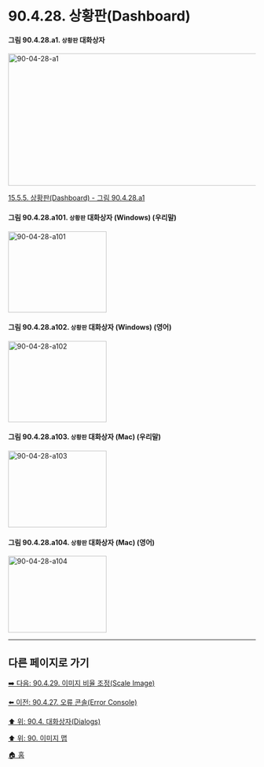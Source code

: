 # 90.4.28. 상황판(Dashboard)

<a id="90-04-28-a1"></a>

#### 그림 90.4.28.a1. `상황판` 대화상자
<img width="850" height="269" alt="90-04-28-a1" src="https://github.com/user-attachments/assets/920cd973-287b-4bef-b3a9-11ec62522b73" />

[15.5.5. 상황판(Dashboard) - 그림 90.4.28.a1](./15-05-05-00-dashboard.md#90-04-28-a1)

<a id="90-04-28-a101"></a>

#### 그림 90.4.28.a101. `상황판` 대화상자 (Windows) (우리말)
<img width="200" height="165" alt="90-04-28-a101" src="https://github.com/user-attachments/assets/87928319-f04d-49de-b45a-477854f2b7ac" />

<a id="90-04-28-a102"></a>

#### 그림 90.4.28.a102. `상황판` 대화상자 (Windows) (영어)
<img width="200" height="165" alt="90-04-28-a102" src="https://github.com/user-attachments/assets/34758321-8f96-43c0-bdcc-ac51bd0dfbad" />

<a id="90-04-28-a103"></a>

#### 그림 90.4.28.a103. `상황판` 대화상자 (Mac) (우리말)
<img width="200" height="156" alt="90-04-28-a103" src="https://github.com/user-attachments/assets/03bbd5c7-29e2-47cd-b0d4-575fbecca95b" />

<a id="90-04-28-a104"></a>

#### 그림 90.4.28.a104. `상황판` 대화상자 (Mac) (영어)
<img width="200" height="156" alt="90-04-28-a104" src="https://github.com/user-attachments/assets/00747674-bd24-42fb-b080-88ddaeeefa6a" />

***

## 다른 페이지로 가기

[➡️ 다음: 90.4.29. 이미지 비율 조정(Scale Image)](./90-04-0029-scale_image.md)

[⬅️ 이전: 90.4.27. 오류 콘솔(Error Console)](./90-04-0027-error_console.md)

[⬆️ 위: 90.4. 대화상자(Dialogs)](./90-04-0000-dialogs.md)

[⬆️ 위: 90. 이미지 맵](./90-00-image-map.md)

[🏠 홈](./00-home.md)
